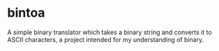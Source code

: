 # bintoa
A simple binary translator which takes a binary string and converts it to ASCII characters, a project intended for my understanding of binary.
